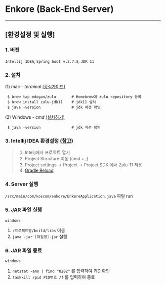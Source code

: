 # Enkore (Back-End Server)

<hr>

## [환경설정 및 실행]

### 1. 버전
```Intellij IDEA```, ```Spring boot v.2.7.8```, ```JDK 11```

### 2. 설치
 (1) mac - _terminal_ [(공식가이드)](https://github.com/mdogan/homebrew-zulu)
```
 $ brew tap mdogan/zulu       # Homebrew에 zulu repository 등록 
 $ brew install zulu-jdk11    # jdk11 설치
 $ java -version              # jdk 버전 확인
 ```
(2) Windows - _cmd_ [(설치하기)](https://www.azul.com/downloads/?package=jdk#download-openjdk)
```
 $ java -version              # jdk 버전 확인
```

### 3. Intellij IDEA 환경설정 [(참고)](https://youngjinmo.github.io/2020/12/change-jdk-intellij/)
> 1. Intellj에서 프로젝트 열기
> 2. Project Structure 이동 (cmd + ;)
> 3. Project settings -> Project -> Project SDK 에서 Zulu-11 저용
> 4. [Gradle Reload](https://www.jetbrains.com/idea/guide/tutorials/working-with-gradle/syncing-and-reloading/)

### 4. Server 실행
```/src/main/com/koscom/enkore/EnkoreApplication.java```
파일 run 

### 5. JAR 파일 실행
`windows`
1. `/프로젝트명/build/libs` 이동
2. `java -jar [파일명].jar` 실행

### 6. JAR 파일 종료
`windows`
1. `netstat -ano | find "8282"` 를 입력하여 PID 확인
2. `taskkill /pid PID번호 /f` 를 입력하여 종료

